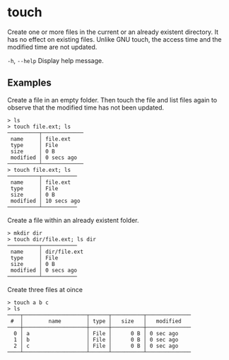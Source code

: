 # touch

Create one or more files in the current or an already existent directory.
It has no effect on existing files.
Unlike GNU touch, the access time and the modified time are not updated.

`-h`, `--help`
  Display help message.

## Examples

Create a file in an empty folder. Then touch the file and list files again to observe that the modified time has not been updated.

```shell
> ls
> touch file.ext; ls
──────────┬─────────────
 name     │ file.ext
 type     │ File
 size     │ 0 B
 modified │ 0 secs ago
──────────┴─────────────
> touch file.ext; ls
──────────┬───────────
 name     │ file.ext
 type     │ File
 size     │ 0 B
 modified │ 10 secs ago
──────────┴───────────
```

Create a file within an already existent folder.

```shell
> mkdir dir
> touch dir/file.ext; ls dir
──────────┬───────────
 name     │ dir/file.ext
 type     │ File
 size     │ 0 B
 modified │ 0 secs ago
──────────┴───────────
```

Create three files at oince
```shell
> touch a b c
> ls
────┬────────────────────┬──────┬──────────┬──────────────
 #  │        name        │ type │   size   │   modified
────┼────────────────────┼──────┼──────────┼──────────────
  0 │ a                  │ File │      0 B │ 0 sec ago
  1 │ b                  │ File │      0 B │ 0 sec ago
  2 │ c                  │ File │      0 B │ 0 sec ago
────┴────────────────────┴──────┴──────────┴──────────────